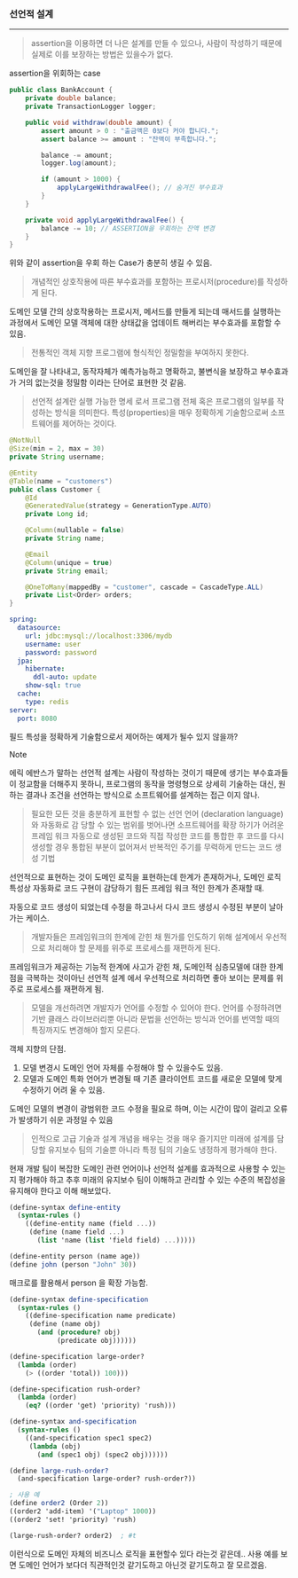 
### 선언적 설계
---

> assertion을 이용하면 더 나은 설계를 만들 수 있으나,
> 사람이 작성하기 때문에 실제로 이를 보장하는 방법은 있을수가 없다.


assertion을 위회하는 case

```java
public class BankAccount {
    private double balance;
    private TransactionLogger logger;

    public void withdraw(double amount) {
        assert amount > 0 : "출금액은 0보다 커야 합니다.";
        assert balance >= amount : "잔액이 부족합니다.";

        balance -= amount;
        logger.log(amount);

        if (amount > 1000) {
            applyLargeWithdrawalFee(); // 숨겨진 부수효과
        }
    }

    private void applyLargeWithdrawalFee() {
        balance -= 10; // ASSERTION을 우회하는 잔액 변경
    }
}
```

위와 같이 assertion을 우회 하는 Case가 충분히 생길 수 있음.

>개념적인 상호작용에 따른 부수효과를 포함하는 프로시저(procedure)를 작성하게 된다.

도메인 모델 간의 상호작용하는 프로시저, 메서드를 만들게 되는데 매서드를 실행하는 과정에서 도메인 모델 객체에 대한 상태값을 업데이트 해버리는 부수효과를 포함할 수 있음.

>전통적인 객체 지향 프로그램에 형식적인 정밀함을 부여하지 못한다.

도메인을 잘 나타내고, 동작자체가 예측가능하고 명확하고, 불변식을 보장하고 부수효과가 거의 없는것을 정밀함 이라는 단어로 표현한 것 같음.


>선언적 설계란
>실행 가능한 명세 로서 프로그램 전체 혹은 프로그램의 일부를 작성하는 방식을 의미한다.
>특성(properties)을 매우 정확하게 기술함으로써 소프트웨어를 제어하는 것이다.


```java
@NotNull 
@Size(min = 2, max = 30) 
private String username;
```

```java
@Entity
@Table(name = "customers")
public class Customer {
    @Id
    @GeneratedValue(strategy = GenerationType.AUTO)
    private Long id;

    @Column(nullable = false)
    private String name;

    @Email
    @Column(unique = true)
    private String email;

    @OneToMany(mappedBy = "customer", cascade = CascadeType.ALL)
    private List<Order> orders;
}
```

```yaml
spring:
  datasource:
    url: jdbc:mysql://localhost:3306/mydb
    username: user
    password: password
  jpa:
    hibernate:
      ddl-auto: update
    show-sql: true
  cache:
    type: redis
server:
  port: 8080
```

필드 특성을 정확하게 기술함으로서 제어하는 예제가 될수 있지 않을까?

>[!Note]
>에릭 에반스가 말하는 선언적 설계는 
>사람이 작성하는 것이기 때문에 생기는 부수효과들이 정교함을 더해주지 못하니,
>프로그램의 동작을 명령형으로 상세히 기술하는 대신, 
>원하는 결과나 조건을 선언하는 방식으로 소프트웨어를 설계하는 접근 이지 않나. 

>필요한 모든 것을 충분하게 표현할 수 없는 선언 언어 (declaration language)와 자동화로 감
>당할 수 있는 범위를 벗어나면 소프트웨어를 확장 하기가 어려운 프레임 워크
>자동으로 생성된 코드와 직접 작성한 코드를 통합한 후 코드를 다시 생성할 경우 통합된
>부분이 없어져서 반복적인 주기를 무력하게 만드는 코드 생성 기법

선언적으로 표현하는 것이 도메인 로직을 표현하는데 한계가 존재하거나,
도메인 로직 특성상 자동화로 코드 구현이 감당하기 힘든 프레임 워크 적인 한계가 존재할 때.

자동으로 코드 생성이 되었는데 수정을 하고나서 다시 코드 생성시 수정된 부분이 날아가는 케이스.

>개발자들은 프레임워크의 한계에 갇힌 채 뭔가를 인도하기 위해 설계에서 우선적으로 처리해야 할 문제를 위주로 프로세스를 재편하게 된다.

프레임워크가 제공하는 기능적 한계에 사고가 갇힌 채,
도메인적 심층모델에 대한 한계점을 극복하는 것이아닌 선언적 설계 에서 우선적으로 처리하면 좋아 보이는 문제를 위주로 프로세스를 재편하게 됨.

>모델을 개선하려면 개발자가 언어를 수정할 수 있어야 한다.
>언어를 수정하려면 기반 클래스 라이브러리뿐 아니라 문법을 선언하는 방식과 언어를 번역할 때의 특징까지도 변경해야 할지 모른다.

객체 지향의 단점.
1. 모델 변경시 도메인 언어 자체를 수정해야 할 수 있을수도 있음.
2. 모델과 도메인 특화 언어가 변경될 때 기존 클라이언트 코드를 새로운 모델에 맞게 수정하기 어려 울 수 있음.

도메인 모델의 변경이 광범위한 코드 수정을 필요로 하며, 이는 시간이 많이 걸리고 오류가 발생하기 쉬운 과정일 수 있음

>인적으로 고급 기술과 설계 개념을 배우는 것을 매우 즐기지만 미래에 설계를 담당할 유지보수 팀의 기술뿐 아니라 특정 팀의 기술도 냉정하게 평가해야 한다.


현재 개발 팀이 복잡한 도메인 관련 언어이나 선언적 설계를 효과적으로 사용할 수 있는지 평가해야 하고 추후 미래의 유지보수 팀이 이해하고 관리할 수 있는 수준의 복잡성을 유지해야 한다고 이해 해보았다.

```scheme
(define-syntax define-entity
  (syntax-rules ()
    ((define-entity name (field ...))
     (define (name field ...)
       (list 'name (list 'field field) ...)))))

(define-entity person (name age))
(define john (person "John" 30))

```

매크로를 활용해서 person 을 확장 가능함.

```scheme
(define-syntax define-specification
  (syntax-rules ()
    ((define-specification name predicate)
     (define (name obj)
       (and (procedure? obj)
            (predicate obj)))))) 

(define-specification large-order?
  (lambda (order)
    (> ((order 'total)) 100)))

(define-specification rush-order?
  (lambda (order)
    (eq? ((order 'get) 'priority) 'rush)))

(define-syntax and-specification
  (syntax-rules ()
    ((and-specification spec1 spec2)
     (lambda (obj)
       (and (spec1 obj) (spec2 obj))))))

(define large-rush-order?
  (and-specification large-order? rush-order?))

; 사용 예
(define order2 (Order 2))
((order2 'add-item) '("Laptop" 1000))
((order2 'set! 'priority) 'rush)

(large-rush-order? order2)  ; #t
```

이런식으로 도메인 자체의 비즈니스 로직을 표현할수 있다 라는것 같은데..
사용 예를 보면 도메인 언어가 보다더 직관적인것 같기도하고 아닌것 같기도하고 잘 모르겠음.

